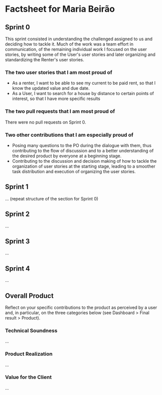 # Factsheet for Maria Beirão

## Sprint 0

This sprint consisted in understanding the challenged assigned to us and deciding how to tackle it. Much of the work was a team effort in communication, of the remaining individual work I focused on the user stories, by writing some of the User's user stories and later organizing and standardizing the Renter's user stories.

### The two user stories that I am most proud of

 * As a renter, I want to be able to see my current to be paid rent, so that I know the updated value and due date.
 * As a User, I want to search for a house by distance to certain points of interest, so that I have more specific results					


### The two pull requests that I am most proud of

There were no pull requests on Sprint 0.

### Two other contributions that I am especially proud of

 * Posing many questions to the PO during the dialogue with them, thus contributing to the flow of discussion and to a better understanding of the desired product by everyone at a beginning stage.
 * Contributing to the discussion and decision making of how to tackle the organization of user stories at the starting stage, leading to a smoother task distribution and execution of organizing the user stories.


## Sprint 1

... (repeat structure of the section for Sprint 0)


## Sprint 2

...


## Sprint 3

...


## Sprint 4

...


## Overall Product

Reflect on your specific contributions to the product as perceived by a user and, in particular, on the three categories below (see Dashboard > Final result > Product).


### Technical Soundness

...


### Product Realization

...


### Value for the Client

...
